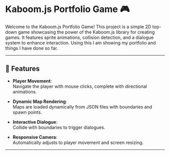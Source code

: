 # Kaboom.js Portfolio Game 🎮  

Welcome to the Kaboom.js Portfolio Game! This project is a simple 2D top-down game showcasing the power of the Kaboom.js library for creating games. It features sprite animations, collision detection, and a dialogue system to enhance interaction.
Using this I am showing my portfolio and things I have done so far.

---

## 🚀 Features  

- **Player Movement**:  
  Navigate the player with mouse clicks, complete with directional animations.  

- **Dynamic Map Rendering**:  
  Maps are loaded dynamically from JSON files with boundaries and spawn points.  

- **Interactive Dialogue**:  
  Collide with boundaries to trigger dialogues.  

- **Responsive Camera**:  
  Automatically adjusts to player movement and screen resizing.  

---
